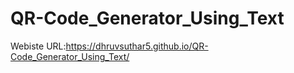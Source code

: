 # QR-Code_Generator_Using_Text
Webiste URL:https://dhruvsuthar5.github.io/QR-Code_Generator_Using_Text/
